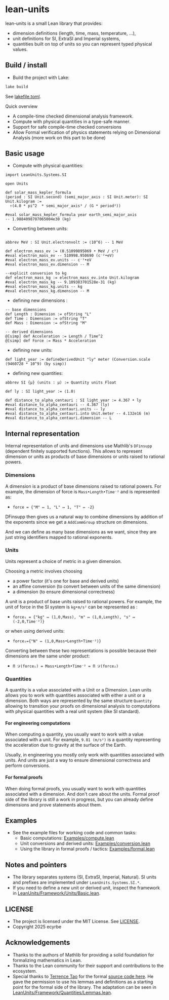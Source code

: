 # lean-units

lean-units is a small Lean library that provides:
- dimension definitions (length, time, mass, temperature, ...),
- unit definitions for SI, ExtraSI and Imperial systems,
- quantities built on top of units so you can represent typed physical values.

## Build / install
- Build the project with Lake:
```sh
lake build
```
See [lakefile.toml](lakefile.toml).

Quick overview
- A compile-time checked dimensional analysis framework.
- Compute with physical quantities in a type-safe manner.
- Support for safe compile-time checked conversions
- Allow Formal verification of physics statements relying on Dimensional Analysis (more work on this part to be done)

## Basic usage

- Compute with physical quantities:

```lean
import LeanUnits.Systems.SI

open Units

def solar_mass_kepler_formula
(period : SI Unit.second) (semi_major_axis : SI Unit.meter): SI Unit.kilogram :=
  ↑(4.0 * pi^2  * semi_major_axis³ / (G * period²))

#eval solar_mass_kepler_formula year earth_semi_major_axis
-- 1.9884098707065004e30 (kg)
```
- Converting between units:

```lean

abbrev MeV : SI Unit.electronvolt := ⟨10^6⟩ -- 1 MeV

def electron_mass_ev := (0.51099895069 • MeV / c²)
#eval electron_mass_ev -- 510998.950690 (c⁻²•eV)
#eval electron_mass_ev.units -- c⁻²•eV
#eval electron_mass_ev.dimension -- M

--explicit conversion to kg
def electron_mass_kg := electron_mass_ev.into Unit.kilogram
#eval electron_mass_kg -- 9.109383701528e-31 (kg)
#eval electron_mass_kg.units -- kg
#eval electron_mass_kg.dimension -- M
```

- defining new dimensions :

```lean
-- base dimensions
def Length : Dimension := ofString "L"
def Time : Dimension := ofString "T"
def Mass : Dimension := ofString "M"

-- derived dimensions
@[simp] def Acceleration := Length / Time^2
@[simp] def Force := Mass * Acceleration
```

- defining new units:

```lean
def light_year := defineDerivedUnit "ly" meter (Conversion.scale (9460728 * 10^9) (by simp))
```
- defining new quantities:

```lean
abbrev SI {μ} (units : μ) := Quantity units Float

def ly : SI light_year := ⟨1.0⟩

def distance_to_alpha_centauri : SI light_year := 4.367 • ly
#eval distance_to_alpha_centauri -- 4.367 (ly)
#eval distance_to_alpha_centauri.units -- ly
#eval distance_to_alpha_centauri.into Unit.meter -- 4.132e16 (m)
#eval distance_to_alpha_centauri.dimension -- L
```

## Internal representation

Internal representation of units and dimensions use Mathlib's `DFinsupp` (dependent finitely supported functions).
This allows to represent dimension or units as products of base dimensions or units raised to rational powers.

### Dimensions

A dimension is a product of base dimensions raised to rational powers.
For example, the dimension of force is `Mass•Length•Time⁻²` and is represented as:
- `force = {"M" ↦ 1, "L" ↦ 1, "T" ↦ -2}`

DFinsupp then gives us a natural way to combine dimensions by addition of the exponents since we get a `AddCommGroup` structure on dimensions.

And we can define as many base dimensions as we want, since they are just string identifiers mapped to rational exponents.

### Units

Units represent a choice of metric in a given dimension.

Choosing a metric involves choosing
- a power factor (it's one for base and derived units)
- an affine conversion (to convert between units of the same dimension)
- a dimension (to ensure dimensional correctness)

A unit is a product of base units raised to rational powers.
For example, the unit of force in the SI system is `kg•m/s²`
can be represented as :
- `force₁ = {"kg" ↦ (1,0,Mass), "m" ↦ (1,0,Length), "s" ↦ (-2,0,Time⁻²)}`

or when using derived units:
- `force₂={"N" ↦ (1,0,Mass•Length•Time⁻²)}`

Converting between these two representations is possible because
their dimensions are the same under product:
- `Π 𝒟(force₁) = Mass•Length•Time⁻² = Π 𝒟(force₂)`

### Quantities

A quantity is a value associated with a Unit or a Dimension.
Lean units allows you to work with quantities associated with either a unit or a dimension. Both ways are represented by the same structure `Quantity` allowing to transition your proofs on dimensional analysis to computations with physical quantities with a real unit system (like SI standard).

#### For engineering computations

When computing a quantity, you usually want to work with a value associated with a unit.
For example, `9.81 (m/s²)` is a quantity representing the acceleration due to gravity at the surface of the Earth.

Usually, in engineering you mostly only work with quantities associated with units.
And units are just a way to ensure dimensional correctness and perform conversions.

#### For formal proofs

When doing formal proofs, you usually want to work with quantities associated with a dimension. And don't care about the units.
Formal proof side of the library is still a work in progress, but you can already define dimensions and prove statements about them.

## Examples
- See the example files for working code and common tasks:
  - Basic computations: [Examples/compute.lean](Examples/compute.lean)
  - Unit conversions and derived units: [Examples/conversion.lean](Examples/conversion.lean)
  - Using the library in formal proofs / tactics: [Examples/formal.lean](Examples/formal.lean)

## Notes and pointers
- The library separates systems (SI, ExtraSI, Imperial, Natural). SI units and prefixes are implemented under `LeanUnits.Systems.SI.*`.
- If you need to define a new unit or derived unit, inspect the framework in [LeanUnits/Framework/Units/Basic.lean](LeanUnits/Framework/Units/Basic.lean).

## LICENSE
- The project is licensed under the MIT License. See [LICENSE](LICENSE).
- Copyright 2025 ecyrbe

## Acknowledgements
- Thanks to the authors of Mathlib for providing a solid foundation for formalizing mathematics in Lean.
- Thanks to the Lean community for their support and contributions to the ecosystem.
- Special thanks to [Terrence Tao](https://github.com/teorth) for the formal [source code here](https://github.com/teorth/analysis/blob/18d4fd7253ff17a05133d9b6b120b5f08f5ce6ad/analysis/Analysis/Misc/UnitsSystem.lean). He gave the permission to use his lemmas and definitions as a starting point for the formal side of the library.
  The adaptation can be seen in [LeanUnits/Framework/Quantities/Lemmas.lean](LeanUnits/Framework/Quantities/Lemmas.lean).
